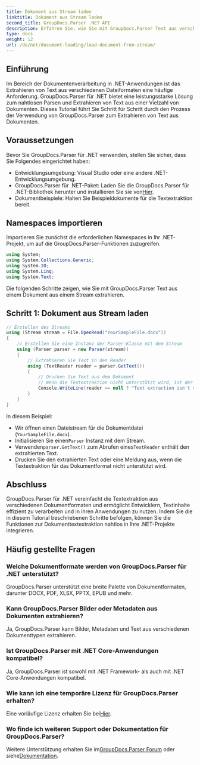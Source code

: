 ```yaml
---
title: Dokument aus Stream laden
linktitle: Dokument aus Stream laden
second_title: GroupDocs.Parser .NET API
description: Erfahren Sie, wie Sie mit GroupDocs.Parser Text aus verschiedenen Dokumentformaten in .NET extrahieren. Schritt-für-Schritt-Anleitung mit Codebeispielen.
type: docs
weight: 12
url: /de/net/document-loading/load-document-from-stream/
---
```

## Einführung
Im Bereich der Dokumentenverarbeitung in .NET-Anwendungen ist das Extrahieren von Text aus verschiedenen Dateiformaten eine häufige Anforderung. GroupDocs.Parser für .NET bietet eine leistungsstarke Lösung zum nahtlosen Parsen und Extrahieren von Text aus einer Vielzahl von Dokumenten. Dieses Tutorial führt Sie Schritt für Schritt durch den Prozess der Verwendung von GroupDocs.Parser zum Extrahieren von Text aus Dokumenten.
## Voraussetzungen
Bevor Sie GroupDocs.Parser für .NET verwenden, stellen Sie sicher, dass Sie Folgendes eingerichtet haben:
- Entwicklungsumgebung: Visual Studio oder eine andere .NET-Entwicklungsumgebung.
-  GroupDocs.Parser für .NET-Paket: Laden Sie die GroupDocs.Parser für .NET-Bibliothek herunter und installieren Sie sie von[Hier](https://releases.groupdocs.com/parser/net/).
- Dokumentbeispiele: Halten Sie Beispieldokumente für die Textextraktion bereit.
## Namespaces importieren
Importieren Sie zunächst die erforderlichen Namespaces in Ihr .NET-Projekt, um auf die GroupDocs.Parser-Funktionen zuzugreifen.
```csharp
using System;
using System.Collections.Generic;
using System.IO;
using System.Linq;
using System.Text;
```

Die folgenden Schritte zeigen, wie Sie mit GroupDocs.Parser Text aus einem Dokument aus einem Stream extrahieren.
## Schritt 1: Dokument aus Stream laden
```csharp
// Erstellen des Streams
using (Stream stream = File.OpenRead("YourSampleFile.docx"))
{
    // Erstellen Sie eine Instanz der Parser-Klasse mit dem Stream
    using (Parser parser = new Parser(stream))
    {
        // Extrahieren Sie Text in den Reader
        using (TextReader reader = parser.GetText())
        {
            // Drucken Sie Text aus dem Dokument
            // Wenn die Textextraktion nicht unterstützt wird, ist der Reader null
            Console.WriteLine(reader == null ? "Text extraction isn't supported" : reader.ReadToEnd());
        }
    }
}
```
In diesem Beispiel:
- Wir öffnen einen Dateistream für die Dokumentdatei (`YourSampleFile.docx`).
-  Initialisieren Sie einen`Parser` Instanz mit dem Stream.
-  Verwenden`parser.GetText()` zum Abrufen eines`TextReader` enthält den extrahierten Text.
- Drucken Sie den extrahierten Text oder eine Meldung aus, wenn die Textextraktion für das Dokumentformat nicht unterstützt wird.
## Abschluss
GroupDocs.Parser für .NET vereinfacht die Textextraktion aus verschiedenen Dokumentformaten und ermöglicht Entwicklern, Textinhalte effizient zu verarbeiten und in ihren Anwendungen zu nutzen. Indem Sie die in diesem Tutorial beschriebenen Schritte befolgen, können Sie die Funktionen zur Dokumenttextextraktion nahtlos in Ihre .NET-Projekte integrieren.

## Häufig gestellte Fragen
### Welche Dokumentformate werden von GroupDocs.Parser für .NET unterstützt?
GroupDocs.Parser unterstützt eine breite Palette von Dokumentformaten, darunter DOCX, PDF, XLSX, PPTX, EPUB und mehr.
### Kann GroupDocs.Parser Bilder oder Metadaten aus Dokumenten extrahieren?
Ja, GroupDocs.Parser kann Bilder, Metadaten und Text aus verschiedenen Dokumenttypen extrahieren.
### Ist GroupDocs.Parser mit .NET Core-Anwendungen kompatibel?
Ja, GroupDocs.Parser ist sowohl mit .NET Framework- als auch mit .NET Core-Anwendungen kompatibel.
### Wie kann ich eine temporäre Lizenz für GroupDocs.Parser erhalten?
 Eine vorläufige Lizenz erhalten Sie bei[Hier](https://purchase.groupdocs.com/temporary-license/).
### Wo finde ich weiteren Support oder Dokumentation für GroupDocs.Parser?
 Weitere Unterstützung erhalten Sie im[GroupDocs.Parser Forum](https://forum.groupdocs.com/c/parser/17) oder siehe[Dokumentation](https://reference.groupdocs.com/parser/net/).
